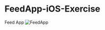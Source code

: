 # FeedApp-iOS-Exercise
Feed App
![FeedApp](https://github.com/komz78/iosExerciseTest/blob/master/FeedApp.png?raw=true)

